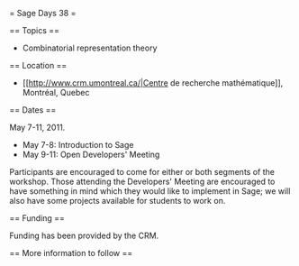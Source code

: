 = Sage Days 38 =

== Topics ==

 * Combinatorial representation theory

== Location ==

 * [[http://www.crm.umontreal.ca/|Centre de recherche mathématique]], Montréal, Quebec

== Dates ==

 May 7-11, 2011.

  * May 7-8: Introduction to Sage
  * May 9-11: Open Developers' Meeting

Participants are encouraged to come for either or both segments of the workshop.  Those attending the Developers' Meeting are encouraged to have something in mind which they would like to implement in Sage; we will also have some projects available for students to work on.

== Funding ==

Funding has been provided by the CRM.

== More information to follow ==
